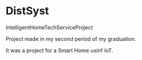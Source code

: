 # DistSyst

IntelligentHomeTechServiceProject

Project made in my second period of my graduation.

It was a project for a Smart Home usinf IoT.

